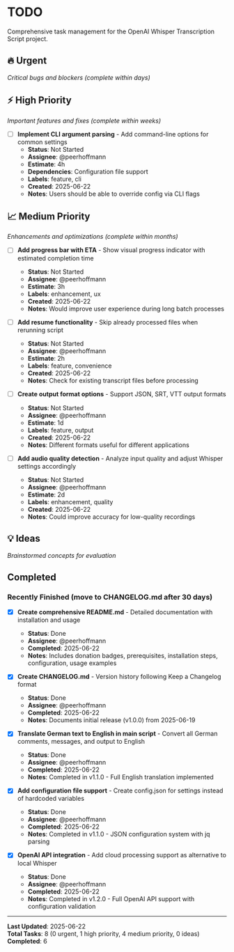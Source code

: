 # TODO

Comprehensive task management for the OpenAI Whisper Transcription Script project.

## 🔥 Urgent
*Critical bugs and blockers (complete within days)*


## ⚡ High Priority
*Important features and fixes (complete within weeks)*



- [ ] **Implement CLI argument parsing** - Add command-line options for common settings
  - **Status**: Not Started
  - **Assignee**: @peerhoffmann
  - **Estimate**: 4h
  - **Dependencies**: Configuration file support
  - **Labels**: feature, cli
  - **Created**: 2025-06-22
  - **Notes**: Users should be able to override config via CLI flags

## 📈 Medium Priority
*Enhancements and optimizations (complete within months)*

- [ ] **Add progress bar with ETA** - Show visual progress indicator with estimated completion time
  - **Status**: Not Started
  - **Assignee**: @peerhoffmann
  - **Estimate**: 3h
  - **Labels**: enhancement, ux
  - **Created**: 2025-06-22
  - **Notes**: Would improve user experience during long batch processes

- [ ] **Add resume functionality** - Skip already processed files when rerunning script
  - **Status**: Not Started
  - **Assignee**: @peerhoffmann
  - **Estimate**: 2h
  - **Labels**: feature, convenience
  - **Created**: 2025-06-22
  - **Notes**: Check for existing transcript files before processing

- [ ] **Create output format options** - Support JSON, SRT, VTT output formats
  - **Status**: Not Started
  - **Assignee**: @peerhoffmann
  - **Estimate**: 1d
  - **Labels**: feature, output
  - **Created**: 2025-06-22
  - **Notes**: Different formats useful for different applications

- [ ] **Add audio quality detection** - Analyze input quality and adjust Whisper settings accordingly
  - **Status**: Not Started
  - **Assignee**: @peerhoffmann
  - **Estimate**: 2d
  - **Labels**: enhancement, quality
  - **Created**: 2025-06-22
  - **Notes**: Could improve accuracy for low-quality recordings

## 💡 Ideas
*Brainstormed concepts for evaluation*


## Completed

### Recently Finished (move to CHANGELOG.md after 30 days)

- [x] **Create comprehensive README.md** - Detailed documentation with installation and usage
  - **Status**: Done
  - **Assignee**: @peerhoffmann
  - **Completed**: 2025-06-22
  - **Notes**: Includes donation badges, prerequisites, installation steps, configuration, usage examples

- [x] **Create CHANGELOG.md** - Version history following Keep a Changelog format
  - **Status**: Done
  - **Assignee**: @peerhoffmann
  - **Completed**: 2025-06-22
  - **Notes**: Documents initial release (v1.0.0) from 2025-06-19

- [x] **Translate German text to English in main script** - Convert all German comments, messages, and output to English
  - **Status**: Done
  - **Assignee**: @peerhoffmann
  - **Completed**: 2025-06-22
  - **Notes**: Completed in v1.1.0 - Full English translation implemented

- [x] **Add configuration file support** - Create config.json for settings instead of hardcoded variables
  - **Status**: Done
  - **Assignee**: @peerhoffmann
  - **Completed**: 2025-06-22
  - **Notes**: Completed in v1.1.0 - JSON configuration system with jq parsing

- [x] **OpenAI API integration** - Add cloud processing support as alternative to local Whisper
  - **Status**: Done
  - **Assignee**: @peerhoffmann
  - **Completed**: 2025-06-22
  - **Notes**: Completed in v1.2.0 - Full OpenAI API support with configuration validation

---

**Last Updated**: 2025-06-22  
**Total Tasks**: 8 (0 urgent, 1 high priority, 4 medium priority, 0 ideas)  
**Completed**: 6